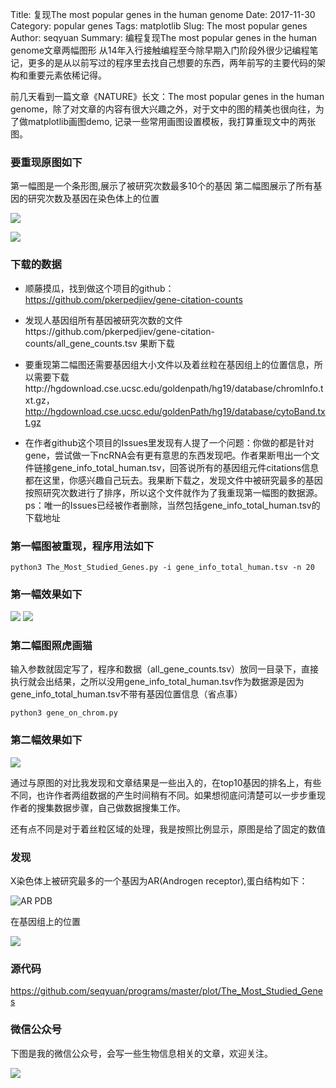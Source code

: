 Title: 复现The most popular genes in the human genome
Date: 2017-11-30
Category: popular genes
Tags: matplotlib
Slug: The most popular genes
Author: seqyuan
Summary: 编程复现The most popular genes in the human genome文章两幅图形
 从14年入行接触编程至今除早期入门阶段外很少记编程笔记，更多的是从以前写过的程序里去找自己想要的东西，两年前写的主要代码的架构和重要元素依稀记得。

 前几天看到一篇文章《NATURE》长文：The most popular genes in the human genome，除了对文章的内容有很大兴趣之外，对于文中的图的精美也很向往，为了做matplotlib画图demo, 记录一些常用画图设置模板，我打算重现文中的两张图。

### 要重现原图如下
 第一幅图是一个条形图,展示了被研究次数最多10个的基因
 第二幅图展示了所有基因的研究次数及基因在染色体上的位置

 ![](https://raw.githubusercontent.com/seqyuan/programs/master/plot/The_Most_Studied_Genes/N1.jpg)

 ![](https://raw.githubusercontent.com/seqyuan/programs/master/plot/The_Most_Studied_Genes/N2.jpg)

### 下载的数据

 * 顺藤摸瓜，找到做这个项目的github：https://github.com/pkerpedjiev/gene-citation-counts

 * 发现人基因组所有基因被研究次数的文件https://github.com/pkerpedjiev/gene-citation-counts/all_gene_counts.tsv 果断下载

 * 要重现第二幅图还需要基因组大小文件以及着丝粒在基因组上的位置信息，所以需要下载http://hgdownload.cse.ucsc.edu/goldenpath/hg19/database/chromInfo.txt.gz，http://hgdownload.cse.ucsc.edu/goldenPath/hg19/database/cytoBand.txt.gz

 * 在作者github这个项目的Issues里发现有人提了一个问题：你做的都是针对gene，尝试做一下ncRNA会有更有意思的东西发现吧。作者果断甩出一个文件链接gene_info_total_human.tsv，回答说所有的基因组元件citations信息都在这里，你感兴趣自己玩去。我果断下载之，发现文件中被研究最多的基因按照研究次数进行了排序，所以这个文件就作为了我重现第一幅图的数据源。ps：唯一的Issues已经被作者删除，当然包括gene_info_total_human.tsv的下载地址
 
### 第一幅图被重现，程序用法如下

`python3 The_Most_Studied_Genes.py -i gene_info_total_human.tsv -n 20`

### 第一幅效果如下

 ![](https://raw.githubusercontent.com/seqyuan/programs/master/plot/The_Most_Studied_Genes/The_top10_citations.png)
 ![](https://raw.githubusercontent.com/seqyuan/programs/master/plot/The_Most_Studied_Genes/The_top20_citations.png)

### 第二幅图照虎画猫

 输入参数就固定写了，程序和数据（all_gene_counts.tsv）放同一目录下，直接执行就会出结果，之所以没用gene_info_total_human.tsv作为数据源是因为gene_info_total_human.tsv不带有基因位置信息（省点事）

`python3 gene_on_chrom.py` 

### 第二幅效果如下

 ![](https://raw.githubusercontent.com/seqyuan/programs/master/plot/The_Most_Studied_Genes/gene_on_chrom.png)

 通过与原图的对比我发现和文章结果是一些出入的，在top10基因的排名上，有些不同，也许作者两组数据的产生时间稍有不同。如果想彻底问清楚可以一步步重现作者的搜集数据步骤，自己做数据搜集工作。

 还有点不同是对于着丝粒区域的处理，我是按照比例显示，原图是给了固定的数值

### 发现
  
 X染色体上被研究最多的一个基因为AR(Androgen receptor),蛋白结构如下：
 
 ![AR PDB](https://raw.githubusercontent.com/seqyuan/programs/master/plot/The_Most_Studied_Genes/AR_PDB.png)

 在基因组上的位置

 ![](https://raw.githubusercontent.com/seqyuan/programs/master/plot/The_Most_Studied_Genes/AR-gene.png)

### 源代码

  https://github.com/seqyuan/programs/master/plot/The_Most_Studied_Genes

### 微信公众号

 下图是我的微信公众号，会写一些生物信息相关的文章，欢迎关注。

 ![](https://raw.githubusercontent.com/seqyuan/programs/master/plot/The_Most_Studied_Genes/seqyuan.jpg)

